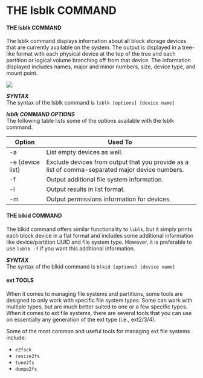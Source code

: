 # THE lsblk COMMAND

#### THE lsblk COMMAND

The lsblk command displays information about all block storage devices that are currently available on the system. The output is displayed in a tree-like format with each physical device at the top of the tree and each partition or logical volume branching off from that device. The information displayed includes names, major and minor numbers, size, device type, and mount point.

![](lsblk.png)

**_SYNTAX_**  
The syntax of the lsblk command is `lsblk [options] [device name]`

**_lsblk COMMAND OPTIONS_**  
The following table lists some of the options available with the lsblk command.

Option | Used To
---- | -----
\-a | List empty devices as well.
\-e {device list} | Exclude devices from output that you provide as a list of comma-separated major device numbers.
\-f | Output additional file system information.
\-l | Output results in list format.
\-m | Output permissions information for devices.

  

#### THE blkid COMMAND

The blkid command offers similar functionality to `lsblk`, but it simply prints each block device in a flat format and includes some additional information like device/partition UUID and file system type. However, it is preferable to use `lsblk -f` if you want this additional information.

**_SYNTAX_**  
The syntax of the blkid command is `blkid [options] [device name]`

#### ext TOOLS

When it comes to managing file systems and partitions, some tools are designed to only work with specific file system types. Some can work with multiple types, but are much better suited to one or a few specific types. When it comes to ext file systems, there are several tools that you can use on essentially any generation of the ext type (i.e., ext2/3/4).

Some of the most common and useful tools for managing ext file systems include:

-   `e2fsck`
-   `resize2fs`
-   `tune2fs`
-   `dumpe2fs`